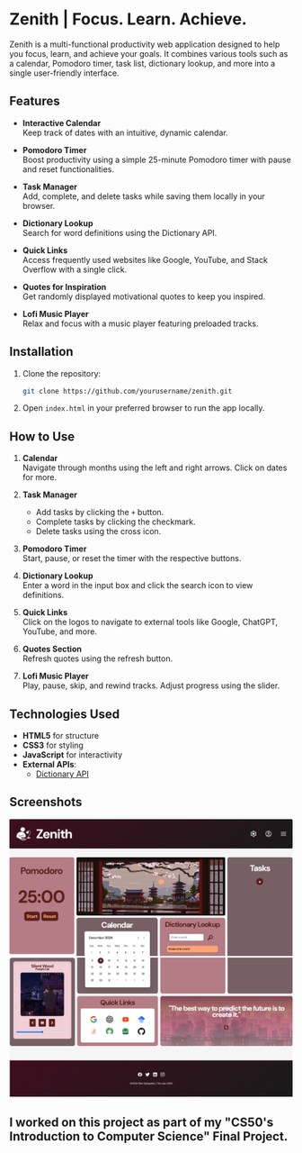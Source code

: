 # Zenith | Focus. Learn. Achieve.

Zenith is a multi-functional productivity web application designed to help you focus, learn, and achieve your goals. It combines various tools such as a calendar, Pomodoro timer, task list, dictionary lookup, and more into a single user-friendly interface.

## Features

- **Interactive Calendar**  
  Keep track of dates with an intuitive, dynamic calendar.

- **Pomodoro Timer**  
  Boost productivity using a simple 25-minute Pomodoro timer with pause and reset functionalities.

- **Task Manager**  
  Add, complete, and delete tasks while saving them locally in your browser.

- **Dictionary Lookup**  
  Search for word definitions using the Dictionary API.

- **Quick Links**  
  Access frequently used websites like Google, YouTube, and Stack Overflow with a single click.

- **Quotes for Inspiration**  
  Get randomly displayed motivational quotes to keep you inspired.

- **Lofi Music Player**  
  Relax and focus with a music player featuring preloaded tracks.

## Installation

1. Clone the repository:
   ```bash
   git clone https://github.com/yourusername/zenith.git
   ```

2. Open `index.html` in your preferred browser to run the app locally.

## How to Use

1. **Calendar**  
   Navigate through months using the left and right arrows. Click on dates for more.

2. **Task Manager**  
   - Add tasks by clicking the `+` button.
   - Complete tasks by clicking the checkmark.
   - Delete tasks using the cross icon.

3. **Pomodoro Timer**  
   Start, pause, or reset the timer with the respective buttons.

4. **Dictionary Lookup**  
   Enter a word in the input box and click the search icon to view definitions.

5. **Quick Links**  
   Click on the logos to navigate to external tools like Google, ChatGPT, YouTube, and more.

6. **Quotes Section**  
   Refresh quotes using the refresh button.

7. **Lofi Music Player**  
   Play, pause, skip, and rewind tracks. Adjust progress using the slider.

## Technologies Used

- **HTML5** for structure
- **CSS3** for styling
- **JavaScript** for interactivity
- **External APIs**:
  - [Dictionary API](https://dictionaryapi.dev/)

 ## Screenshots
![screenshot1](screenshots/screenshot1.png)<br>
![screenshot2](screenshots/screenshot2.png)

## I worked on this project as part of my "CS50's Introduction to Computer Science" Final Project.
